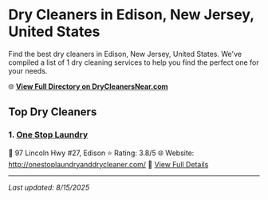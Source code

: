 # Dry Cleaners in Edison, New Jersey, United States

Find the best dry cleaners in Edison, New Jersey, United States. We've compiled a list of 1 dry cleaning services to help you find the perfect one for your needs.

🌐 **[View Full Directory on DryCleanersNear.com](https://drycleanersnear.com/city/US/New%20Jersey/Edison)**

## Top Dry Cleaners

### 1. [One Stop Laundry](https://drycleanersnear.com/dryCleaner/6897fd2ff0fbf4db3ddec1c1/one-stop-laundry)
📍 97 Lincoln Hwy #27, Edison
⭐ Rating: 3.8/5
🌐 Website: http://onestoplaundryanddrycleaner.com/
🔗 [View Full Details](https://drycleanersnear.com/dryCleaner/6897fd2ff0fbf4db3ddec1c1/one-stop-laundry)


---

*Last updated: 8/15/2025*
